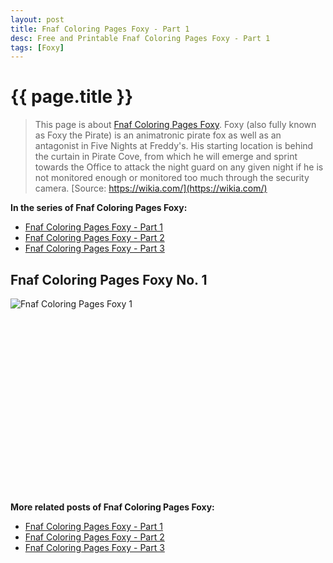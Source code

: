 ```yaml
---
layout: post
title: Fnaf Coloring Pages Foxy - Part 1
desc: Free and Printable Fnaf Coloring Pages Foxy - Part 1
tags: [Foxy]
---
```

{{ page.title }}
================
> This page is about [Fnaf Coloring Pages Foxy](https://fnafcoloringpages.github.io/). Foxy (also fully known as Foxy the Pirate) is an animatronic pirate fox as well as an antagonist in Five Nights at Freddy's. His starting location is behind the curtain in Pirate Cove, from which he will emerge and sprint towards the Office to attack the night guard on any given night if he is not monitored enough or monitored too much through the security camera. [Source: https://wikia.com/](https://wikia.com/)

**In the series of Fnaf Coloring Pages Foxy:**

* [Fnaf Coloring Pages Foxy - Part 1](https://fnafcoloringpages.github.io/2017/12/14/Fnaf-Coloring-Pages-Foxy-part-1)
* [Fnaf Coloring Pages Foxy - Part 2](https://fnafcoloringpages.github.io/2017/12/14/Fnaf-Coloring-Pages-Foxy-part-2)
* [Fnaf Coloring Pages Foxy - Part 3](https://fnafcoloringpages.github.io/2017/12/14/Fnaf-Coloring-Pages-Foxy-part-3)

## Fnaf Coloring Pages Foxy No. 1
![Fnaf Coloring Pages Foxy 1](https://fnafcoloringpages.github.io/img/Fnaf-Coloring-Pages-Foxy%20(1).jpg "Fnaf Coloring Pages Foxy 1")

<script async src="//pagead2.googlesyndication.com/pagead/js/adsbygoogle.js"></script><!-- Texxtonly --><ins class="adsbygoogle" style="display:inline-block;width:336px;height:280px" data-ad-client="ca-pub-6753140515841889" data-ad-slot="3207852233"></ins><script>(adsbygoogle = window.adsbygoogle || []).push({}); </script>

**More related posts of Fnaf Coloring Pages Foxy:**

* [Fnaf Coloring Pages Foxy - Part 1](https://freecoloringpages.github.io/2017/12/14/Fnaf-Coloring-Pages-Foxy-part-1)
* [Fnaf Coloring Pages Foxy - Part 2](https://freecoloringpages.github.io/2017/12/14/Fnaf-Coloring-Pages-Foxy-part-2)
* [Fnaf Coloring Pages Foxy - Part 3](https://freecoloringpages.github.io/2017/12/14/Fnaf-Coloring-Pages-Foxy-part-3)


